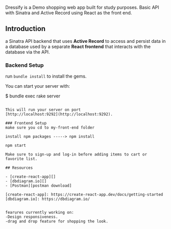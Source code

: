 Dressify is a Demo shopping web app built for study purposes.
Basic API with Sinatra and Active Record using React as the front end.

## Introduction

a Sinatra API backend that uses
**Active Record** to access and persist data in a database used by a separate **React frontend** that interacts with the database via the API.

### Backend Setup

run `bundle install` to install the gems.

You can start your server with:

$ bundle exec rake server

```

This will run your server on port
[http://localhost:9292](http://localhost:9292).

### Frontend Setup
make sure you cd to my-front-end folder

install npm packages -----> npm install

npm start

Make sure to sign-up and log-in before adding items to cart or favorite list.

## Resources

- [create-react-app][]
- [dbdiagram.io][]
- [Postman][postman download]

[create-react-app]: https://create-react-app.dev/docs/getting-started
[dbdiagram.io]: https://dbdiagram.io/


fearures currently working on:
-Design responsiveness.
-drag and drop feature for shopping the look.
```
